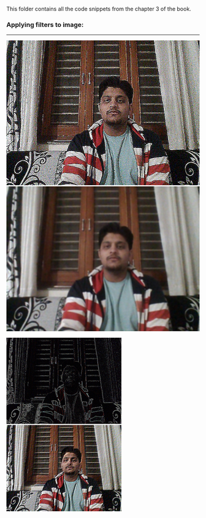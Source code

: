 
This folder contains all the code snippets from the chapter 3 of the book. 


### Applying filters to image:
_______________________________________________________________________________________________________________________________


<p
  <img src="OriginalImage.jpg" width="300" />
</p>


![alt-text-1](sharpFilter.jpg "sharp filter") ![alt-text-2](blurFilter.jpg "blur filter")




<p float="left">
  <img src="edgeFilter.jpg" width="300" />
  <img src="embossFilter.jpg" width="300" /> 
</p>

